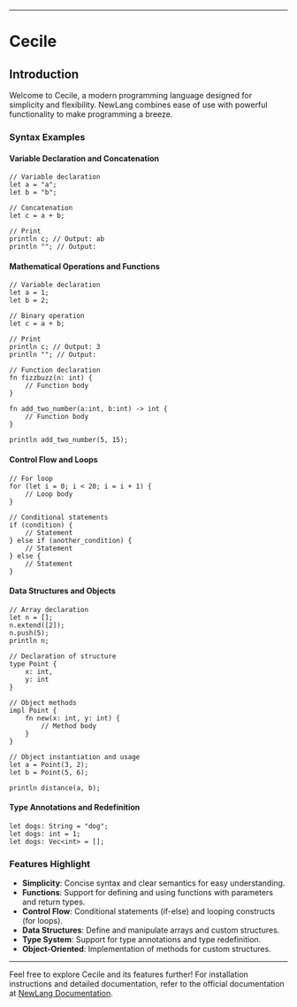 
---

# Cecile

## Introduction

Welcome to Cecile, a modern programming language designed for simplicity and flexibility. NewLang combines ease of use with powerful functionality to make programming a breeze.

### Syntax Examples

#### Variable Declaration and Concatenation
```newlang
// Variable declaration
let a = "a";
let b = "b";

// Concatenation
let c = a + b;

// Print
println c; // Output: ab
println ""; // Output:
```

#### Mathematical Operations and Functions
```newlang
// Variable declaration
let a = 1;
let b = 2;

// Binary operation
let c = a + b;

// Print
println c; // Output: 3
println ""; // Output:

// Function declaration
fn fizzbuzz(n: int) {
    // Function body
}

fn add_two_number(a:int, b:int) -> int {
    // Function body
}

println add_two_number(5, 15);
```

#### Control Flow and Loops
```newlang
// For loop
for (let i = 0; i < 20; i = i + 1) {
    // Loop body
}

// Conditional statements
if (condition) {
    // Statement
} else if (another_condition) {
    // Statement
} else {
    // Statement
}
```

#### Data Structures and Objects
```newlang
// Array declaration
let n = [];
n.extend([2]);
n.push(5);
println n;

// Declaration of structure
type Point {
    x: int,
    y: int
}

// Object methods
impl Point {
    fn new(x: int, y: int) {
        // Method body
    }
}

// Object instantiation and usage
let a = Point(3, 2);
let b = Point(5, 6);

println distance(a, b);
```

#### Type Annotations and Redefinition
```newlang
let dogs: String = "dog";
let dogs: int = 1;
let dogs: Vec<int> = [];
```

### Features Highlight

- **Simplicity**: Concise syntax and clear semantics for easy understanding.
- **Functions**: Support for defining and using functions with parameters and return types.
- **Control Flow**: Conditional statements (if-else) and looping constructs (for loops).
- **Data Structures**: Define and manipulate arrays and custom structures.
- **Type System**: Support for type annotations and type redefinition.
- **Object-Oriented**: Implementation of methods for custom structures.

---

Feel free to explore Cecile and its features further! For installation instructions and detailed documentation, refer to the official documentation at [NewLang Documentation](https://your-newlang-docs.com).
